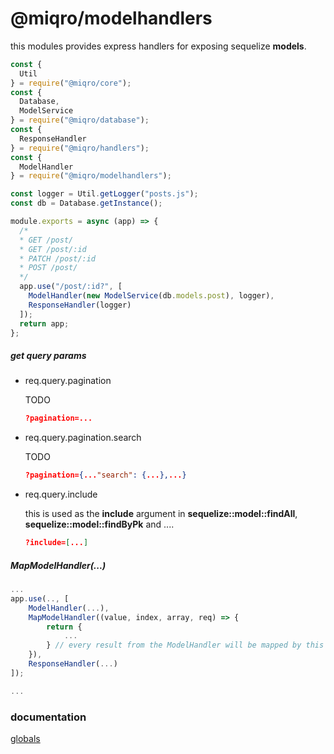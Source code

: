 # @miqro/modelhandlers

this modules provides express handlers for exposing sequelize **models**. 

```javascript
const {
  Util
} = require("@miqro/core");
const {
  Database,
  ModelService
} = require("@miqro/database");
const {
  ResponseHandler
} = require("@miqro/handlers");
const {
  ModelHandler
} = require("@miqro/modelhandlers");

const logger = Util.getLogger("posts.js");
const db = Database.getInstance();

module.exports = async (app) => {
  /*
  * GET /post/
  * GET /post/:id
  * PATCH /post/:id
  * POST /post/
  */
  app.use("/post/:id?", [
    ModelHandler(new ModelService(db.models.post), logger), 
    ResponseHandler(logger)
  ]);
  return app;
};
```

##### get query params

- req.query.pagination

    TODO

    ```json
    ?pagination=...
    ```

- req.query.pagination.search

    TODO

    ```json
    ?pagination={..."search": {...},...}
    ```

- req.query.include

    this is used as the **include** argument in **sequelize::model::findAll**, **sequelize::model::findByPk** and .... 

    ```json
    ?include=[...]
    ```

##### MapModelHandler(...)

```javascript
...
app.use(.., [
    ModelHandler(...),
    MapModelHandler((value, index, array, req) => {
        return {
            ... 
        } // every result from the ModelHandler will be mapped by this
    }),
    ResponseHandler(...) 
]);

...
```

### documentation

[globals](docs/globals.md)
